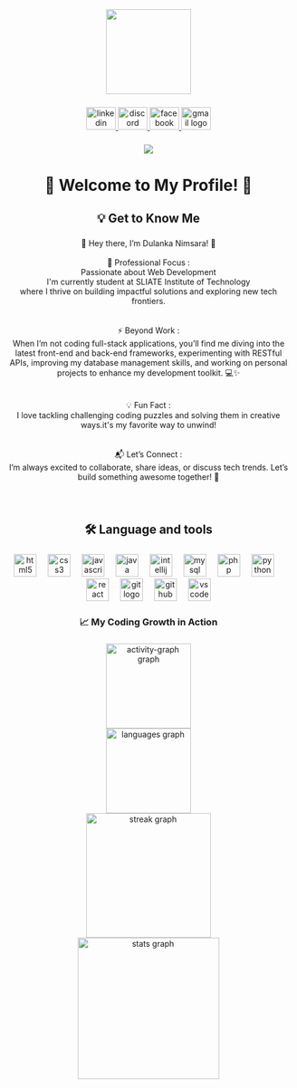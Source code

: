 <div align="center">
  <img height="150" src="https://media.licdn.com/dms/image/v2/D5616AQEOc4yDJX41xQ/profile-displaybackgroundimage-shrink_350_1400/profile-displaybackgroundimage-shrink_350_1400/0/1726974100134?e=1744243200&v=beta&t=PkSMdKI0PfDCo3bMUsoHx7u6h-X3BMSNgw6bgVlVDMc"  />
</div>

###

<div align="center">
  <a href="www.linkedin.com/in/dulanka-gunathilaka-93a184323" target="_blank">
    <img src="https://raw.githubusercontent.com/maurodesouza/profile-readme-generator/master/src/assets/icons/social/linkedin/default.svg" width="52" height="40" alt="linkedin logo"  />
  </a>
  <a href="https://discord.com/users/earlybird__24" target="_blank">
    <img src="https://raw.githubusercontent.com/maurodesouza/profile-readme-generator/master/src/assets/icons/social/discord/default.svg" width="52" height="40" alt="discord logo"  />
  </a>
  <a href="https://web.facebook.com/profile.php?id=61554029576819" target="_blank">
    <img src="https://raw.githubusercontent.com/maurodesouza/profile-readme-generator/master/src/assets/icons/social/facebook/default.svg" width="52" height="40" alt="facebook logo"  />
  </a>
  <a href="dulankanimsaradn@gmail.com" target="_blank">
    <img src="https://raw.githubusercontent.com/maurodesouza/profile-readme-generator/master/src/assets/icons/social/gmail/default.svg" width="52" height="40" alt="gmail logo"  />
  </a>
</div>

###

<div align="center">
  <img src="https://visitor-badge.laobi.icu/badge?page_id=dulankagunathilaka.dulankagunathilaka&left_color=slateblue"  />
</div>

###

<h1 align="center">🚀 Welcome to My Profile! 🌟</h1>

###

<h2 align="center">💡 Get to Know Me</h2>

###

<p align="center">🚀 Hey there, I’m Dulanka Nimsara! 👋<br><br>💼 Professional Focus :<br>Passionate about Web Development<br> I'm currently student at SLIATE Institute of Technology<br> where I thrive on building impactful solutions and exploring new tech frontiers.<br><br><br>⚡ Beyond Work :<br>When I’m not coding full-stack applications, you’ll find me diving into the latest front-end and back-end frameworks, experimenting with RESTful APIs, improving my database management skills, and working on personal projects to enhance my development toolkit. 💻✨<br><br><br>💡 Fun Fact : <br>I love tackling challenging coding puzzles and solving them in creative ways.it's my favorite way to unwind! <br><br><br>📬 Let’s Connect :<br>I’m always excited to collaborate, share ideas, or discuss tech trends. Let’s build something awesome together! 🚀</p>

###

<br clear="both">

<h2 align="center">🛠 Language and tools</h2>

###

<div align="center">
  <img src="https://cdn.jsdelivr.net/gh/devicons/devicon/icons/html5/html5-original.svg" height="40" alt="html5 logo"  />
  <img width="12" />
  <img src="https://cdn.jsdelivr.net/gh/devicons/devicon/icons/css3/css3-original.svg" height="40" alt="css3 logo"  />
  <img width="12" />
  <img src="https://cdn.jsdelivr.net/gh/devicons/devicon/icons/javascript/javascript-original.svg" height="40" alt="javascript logo"  />
  <img width="12" />
  <img src="https://cdn.jsdelivr.net/gh/devicons/devicon/icons/java/java-original.svg" height="40" alt="java logo"  />
  <img width="12" />
  <img src="https://cdn.jsdelivr.net/gh/devicons/devicon/icons/intellij/intellij-original.svg" height="40" alt="intellij logo"  />
  <img width="12" />
  <img src="https://cdn.jsdelivr.net/gh/devicons/devicon/icons/mysql/mysql-original.svg" height="40" alt="mysql logo"  />
  <img width="12" />
  <img src="https://cdn.jsdelivr.net/gh/devicons/devicon/icons/php/php-original.svg" height="40" alt="php logo"  />
  <img width="12" />
  <img src="https://cdn.jsdelivr.net/gh/devicons/devicon/icons/python/python-original.svg" height="40" alt="python logo"  />
  <img width="12" />
  <img src="https://cdn.jsdelivr.net/gh/devicons/devicon/icons/react/react-original.svg" height="40" alt="react logo"  />
  <img width="12" />
  <img src="https://cdn.jsdelivr.net/gh/devicons/devicon/icons/git/git-original.svg" height="40" alt="git logo"  />
  <img width="12" />
  <img src="https://cdn.jsdelivr.net/gh/devicons/devicon/icons/github/github-original.svg" height="40" alt="github logo"  />
  <img width="12" />
  <img src="https://cdn.jsdelivr.net/gh/devicons/devicon/icons/vscode/vscode-original.svg" height="40" alt="vscode logo"  />
</div>

###

<h3 align="center">📈 My Coding Growth in Action</h3>

###

<div align="center">
  <img src="https://github-readme-activity-graph.vercel.app/graph?username=dulankagunathilaka&area=false&hide_border=false&hide_title=false&theme=github-dark" height="150" alt="activity-graph graph" /> <br>
  <img src="https://github-readme-stats.vercel.app/api/top-langs?username=dulankagunathilaka&locale=en&hide_title=false&layout=compact&card_width=320&langs_count=5&theme=aura&hide_border=true&order=2" height="150" alt="languages graph" /> <br>
  <img src="https://streak-stats.demolab.com?user=dulankagunathilaka&locale=en&mode=daily&theme=aura&hide_border=true&border_radius=5&order=3" height="220" alt="streak graph" /> <br>
  <img src="https://github-readme-stats.vercel.app/api?username=dulankagunathilaka&hide_title=false&hide_rank=false&show_icons=true&include_all_commits=true&count_private=true&disable_animations=false&theme=aura&locale=en&hide_border=true&order=1" height="250" alt="stats graph"  />
</div>

###
